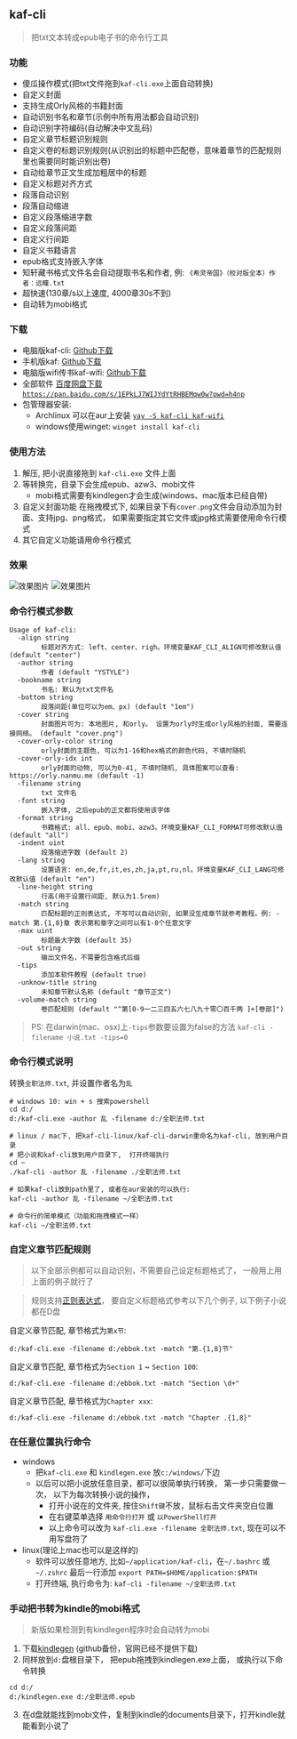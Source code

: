 ## kaf-cli

> 把txt文本转成epub电子书的命令行工具

### 功能
- 傻瓜操作模式(把txt文件拖到`kaf-cli.exe`上面自动转换)
- 自定义封面
- 支持生成Orly风格的书籍封面
- 自动识别书名和章节(示例中所有用法都会自动识别)
- 自动识别字符编码(自动解决中文乱码)
- 自定义章节标题识别规则
- 自定义卷的标题识别规则(从识别出的标题中匹配卷，意味着章节的匹配规则里也需要同时能识别出卷)
- 自动给章节正文生成加粗居中的标题
- 自定义标题对齐方式
- 段落自动识别
- 段落自动缩进
- 自定义段落缩进字数
- 自定义段落间距
- 自定义行间距
- 自定义书籍语言
- epub格式支持嵌入字体
- 知轩藏书格式文件名会自动提取书名和作者, 例: `《希灵帝国》（校对版全本）作者：远瞳.txt`
- 超快速(130章/s以上速度, 4000章30s不到)
- 自动转为mobi格式

### 下载
- 电脑版kaf-cli: [Github下载](https://github.com/ystyle/kaf-cli/releases/latest)
- 手机版kaf: [Github下载](https://github.com/ystyle/kaf-cli/releases/tag/android)
- 电脑版wifi传书kaf-wifi: [Github下载](https://github.com/ystyle/kaf-wifi/releases/latest)
- 全部软件 [百度网盘下载 `https://pan.baidu.com/s/1EPkLJ7WIJYdYtRHBEMqw0w?pwd=h4np`](https://pan.baidu.com/s/1EPkLJ7WIJYdYtRHBEMqw0w?pwd=h4np)
- 包管理器安装:
  - Archlinux 可以在aur上安装 [`yay -S kaf-cli kaf-wifi`](https://aur.archlinux.org/packages/kaf-cli/)
  - windows使用winget: `winget install kaf-cli`

### 使用方法
1. 解压, 把小说直接拖到 `kaf-cli.exe` 文件上面
1. 等转换完，目录下会生成epub、azw3、mobi文件
   - mobi格式需要有kindlegen才会生成(windows、mac版本已经自带)
1. 自定义封面功能
   在拖拽模式下, 如果目录下有`cover.png`文件会自动添加为封面、支持jpg、png格式， 如果需要指定其它文件或jpg格式需要使用命令行模式   
1. 其它自定义功能请用命令行模式

### 效果
![效果图片](2021-06-20_12-13-34.png)
![效果图片](2020-01-21_12-02.png)

### 命令行模式参数

```text
Usage of kaf-cli:
  -align string
        标题对齐方式: left、center、righ。环境变量KAF_CLI_ALIGN可修改默认值 (default "center")
  -author string
        作者 (default "YSTYLE")
  -bookname string
        书名: 默认为txt文件名
  -bottom string
        段落间距(单位可以为em、px) (default "1em")
  -cover string
        封面图片可为: 本地图片, 和orly。 设置为orly时生成orly风格的封面, 需要连接网络。 (default "cover.png")
  -cover-orly-color string
        orly封面的主题色, 可以为1-16和hex格式的颜色代码, 不填时随机
  -cover-orly-idx int
        orly封面的动物, 可以为0-41, 不填时随机, 具体图案可以查看: https://orly.nanmu.me (default -1)
  -filename string
        txt 文件名
  -font string
        嵌入字体, 之后epub的正文都将使用该字体
  -format string
        书籍格式: all、epub、mobi、azw3。环境变量KAF_CLI_FORMAT可修改默认值 (default "all")
  -indent uint
        段落缩进字数 (default 2)
  -lang string
        设置语言: en,de,fr,it,es,zh,ja,pt,ru,nl。环境变量KAF_CLI_LANG可修改默认值 (default "en")
  -line-height string
        行高(用于设置行间距, 默认为1.5rem)
  -match string
        匹配标题的正则表达式, 不写可以自动识别, 如果没生成章节就参考教程。例: -match 第.{1,8}章 表示第和章字之间可以有1-8个任意文字
  -max uint
        标题最大字数 (default 35)
  -out string
        输出文件名，不需要包含格式后缀
  -tips
        添加本软件教程 (default true)
  -unknow-title string
        未知章节默认名称 (default "章节正文")
  -volume-match string
        卷匹配规则 (default "^第[0-9一二三四五六七八九十零〇百千两 ]+[卷部]")
```

>PS: 在darwin(mac、osx)上`-tips`参数要设置为false的方法 `kaf-cli -filename 小说.txt -tips=0`

### 命令行模式说明

转换`全职法师.txt`, 并设置作者名为`乱`
```shell
# windows 10: win + s 搜索powershell 
cd d:/
d:/kaf-cli.exe -author 乱 -filename d:/全职法师.txt

# linux / mac下, 把kaf-cli-linux/kaf-cli-darwin重命名为kaf-cli, 放到用户目录
# 把小说和kaf-cli放到用户目录下,  打开终端执行
cd ~
./kaf-cli -author 乱 -filename ./全职法师.txt

# 如果kaf-cli放到path里了, 或者在aur安装的可以执行:
kaf-cli -author 乱 -filename ~/全职法师.txt

# 命令行的简单模式（功能和拖拽模式一样）
kaf-cli ~/全职法师.txt
```

### 自定义章节匹配规则
>以下全部示例都可以自动识别，不需要自己设定标题格式了， 一般用上用上面的例子就行了

>规则支持[正则表达式](http://deerchao.net/tutorials/regex/regex.htm)， 要自定义标题格式参考以下几个例子, 以下例子小说都在D盘



自定义章节匹配, 章节格式为`第x节`: 
```shell
d:/kaf-cli.exe -filename d:/ebbok.txt -match "第.{1,8}节"
```

自定义章节匹配, 章节格式为`Section 1` ~ `Section 100`: 
```shell
d:/kaf-cli.exe -filename d:/ebbok.txt -match "Section \d+"
```

自定义章节匹配, 章节格式为`Chapter xxx`: 
```shell
d:/kaf-cli.exe -filename d:/ebbok.txt -match "Chapter .{1,8}"
```


### 在任意位置执行命令
- windows
  - 把`kaf-cli.exe` 和 `kindlegen.exe` 放`c:/windows/`下边
  - 以后可以把小说放任意目录，都可以很简单执行转换， 第一步只需要做一次， 以下为每次转换小说的操作，
    - 打开小说在的文件夹, 按住`Shift键`不放，鼠标右击文件夹空白位置
    - 在右键菜单选择 `用命令行打开` 或 `以PowerShell打开`
    - 以上命令可以改为 `kaf-cli.exe -filename 全职法师.txt`,  现在可以不用写盘符了
- linux(理论上mac也可以是这样的)
  - 软件可以放任意地方, 比如`~/application/kaf-cli`，在`~/.bashrc` 或 `~/.zshrc` 最后一行添加 `export PATH=$HOME/application:$PATH`
  - 打开终端, 执行命令为: `kaf-cli -filename ~/全职法师.txt`


### 手动把书转为kindle的mobi格式
>新版如果检测到有kindlegen程序时会自动转为mobi

1. 下载[kindlegen](https://github.com/ystyle/kaf-cli/releases/kindlegen/) (github备份，官网已经不提供下载)
2. 同样放到`d:`盘根目录下， 把epub拖拽到kindlegen.exe上面， 或执行以下命令转换
  ```shell
  cd d:/
  d:/kindlegen.exe d:/全职法师.epub
  ```
3. 在d盘就能找到mobi文件，复制到kindle的documents目录下，打开kindle就能看到小说了

